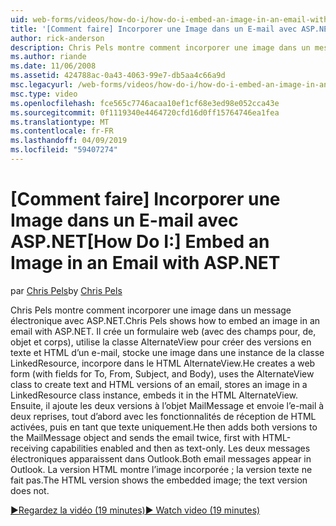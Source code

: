 ```yaml
---
uid: web-forms/videos/how-do-i/how-do-i-embed-an-image-in-an-email-with-aspnet
title: '[Comment faire] Incorporer une Image dans un E-mail avec ASP.NET | Microsoft Docs'
author: rick-anderson
description: Chris Pels montre comment incorporer une image dans un message électronique avec ASP.NET. Il crée un formulaire web (avec des champs pour, de, objet et corps), utilise le AlternateView...
ms.author: riande
ms.date: 11/06/2008
ms.assetid: 424788ac-0a43-4063-99e7-db5aa4c66a9d
msc.legacyurl: /web-forms/videos/how-do-i/how-do-i-embed-an-image-in-an-email-with-aspnet
msc.type: video
ms.openlocfilehash: fce565c7746acaa10ef1cf68e3ed98e052cca43e
ms.sourcegitcommit: 0f1119340e4464720cfd16d0ff15764746ea1fea
ms.translationtype: MT
ms.contentlocale: fr-FR
ms.lasthandoff: 04/09/2019
ms.locfileid: "59407274"
---
```

# <a name="how-do-i-embed-an-image-in-an-email-with-aspnet"></a><span data-ttu-id="ac652-104">[Comment faire] Incorporer une Image dans un E-mail avec ASP.NET</span><span class="sxs-lookup"><span data-stu-id="ac652-104">[How Do I:] Embed an Image in an Email with ASP.NET</span></span>

<span data-ttu-id="ac652-105">par [Chris Pels](https://twitter.com/chrispels)</span><span class="sxs-lookup"><span data-stu-id="ac652-105">by [Chris Pels](https://twitter.com/chrispels)</span></span>

<span data-ttu-id="ac652-106">Chris Pels montre comment incorporer une image dans un message électronique avec ASP.NET.</span><span class="sxs-lookup"><span data-stu-id="ac652-106">Chris Pels shows how to embed an image in an email with ASP.NET.</span></span> <span data-ttu-id="ac652-107">Il crée un formulaire web (avec des champs pour, de, objet et corps), utilise la classe AlternateView pour créer des versions en texte et HTML d’un e-mail, stocke une image dans une instance de la classe LinkedResource, incorpore dans le HTML AlternateView.</span><span class="sxs-lookup"><span data-stu-id="ac652-107">He creates a web form (with fields for To, From, Subject, and Body), uses the AlternateView class to create text and HTML versions of an email, stores an image in a LinkedResource class instance, embeds it in the HTML AlternateView.</span></span> <span data-ttu-id="ac652-108">Ensuite, il ajoute les deux versions à l’objet MailMessage et envoie l’e-mail à deux reprises, tout d’abord avec les fonctionnalités de réception de HTML activées, puis en tant que texte uniquement.</span><span class="sxs-lookup"><span data-stu-id="ac652-108">He then adds both versions to the MailMessage object and sends the email twice, first with HTML-receiving capabilities enabled and then as text-only.</span></span> <span data-ttu-id="ac652-109">Les deux messages électroniques apparaissent dans Outlook.</span><span class="sxs-lookup"><span data-stu-id="ac652-109">Both email messages appear in Outlook.</span></span> <span data-ttu-id="ac652-110">La version HTML montre l’image incorporée ; la version texte ne fait pas.</span><span class="sxs-lookup"><span data-stu-id="ac652-110">The HTML version shows the embedded image; the text version does not.</span></span>

[<span data-ttu-id="ac652-111">&#9654;Regardez la vidéo (19 minutes)</span><span class="sxs-lookup"><span data-stu-id="ac652-111">&#9654; Watch video (19 minutes)</span></span>](https://channel9.msdn.com/Blogs/ASP-NET-Site-Videos/how-do-i-embed-an-image-in-an-email-with-aspnet)

